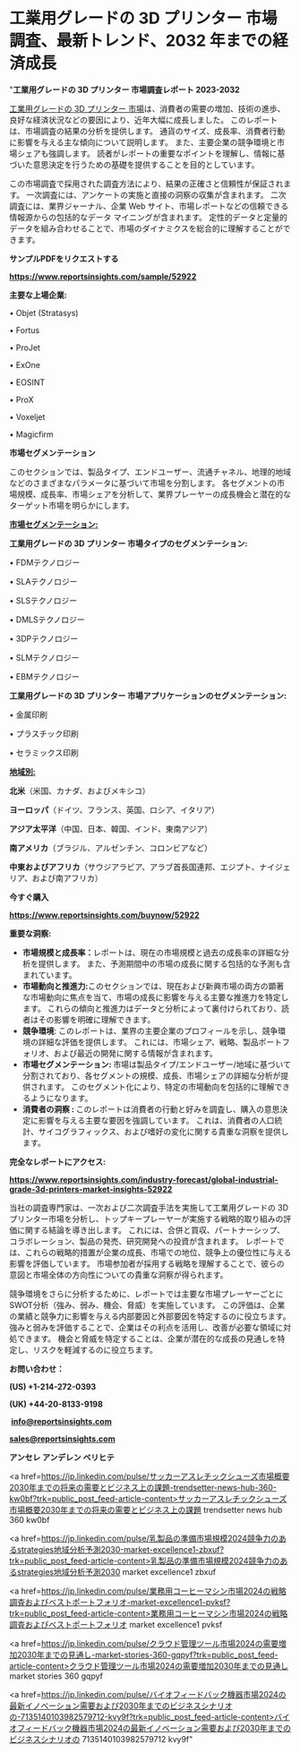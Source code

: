 # 工業用グレードの 3D プリンター 市場調査、最新トレンド、2032 年までの経済成長

"<strong>工業用グレードの 3D プリンター 市場調査レポート 2023-2032</strong>

<a href=https://www.reportsinsights.com/sample/52922>工業用グレードの 3D プリンター 市場</a>は、消費者の需要の増加、技術の進歩、良好な経済状況などの要因により、近年大幅に成長しました。 このレポートは、市場調査の結果の分析を提供します。 通貨のサイズ、成長率、消費者行動に影響を与える主な傾向について説明します。 また、主要企業の競争環境と市場シェアも強調します。 読者がレポートの重要なポイントを理解し、情報に基づいた意思決定を行うための基礎を提供することを目的としています。

この市場調査で採用された調査方法により、結果の正確さと信頼性が保証されます。 一次調査には、アンケートの実施と直接の洞察の収集が含まれます。 二次調査には、業界ジャーナル、企業 Web サイト、市場レポートなどの信頼できる情報源からの包括的なデータ マイニングが含まれます。 定性的データと定量的データを組み合わせることで、市場のダイナミクスを総合的に理解することができます。

<strong><b>サンプルPDFをリクエストする</b></strong>

<a href=https://www.reportsinsights.com/sample/52922><strong><u>https://www.reportsinsights.com/sample/52922</u></strong></a>

<strong>主要な上場企業:</strong>

• Objet (Stratasys)

• Fortus

• ProJet

• ExOne

• EOSINT

• ProX

• Voxeljet

• Magicfirm

<strong>市場セグメンテーション</strong>

このセクションでは、製品タイプ、エンドユーザー、流通チャネル、地理的地域などのさまざまなパラメータに基づいて市場を分割します。 各セグメントの市場規模、成長率、市場シェアを分析して、業界プレーヤーの成長機会と潜在的なターゲット市場を明らかにします。

<strong><u>市場セグメンテーション</u></strong><strong><u>:</u></strong>

<strong>工業用グレードの 3D プリンター 市場タイプのセグメンテーション:</strong>

• FDMテクノロジー

• SLAテクノロジー

• SLSテクノロジー

• DMLSテクノロジー

• 3DPテクノロジー

• SLMテクノロジー

• EBMテクノロジー

<strong>工業用グレードの 3D プリンター 市場アプリケーションのセグメンテーション:</strong>

• 金属印刷

• プラスチック印刷

• セラミックス印刷

<strong><u>地域別</u></strong><strong><u>:</u></strong>

<strong>北米</strong>（米国、カナダ、およびメキシコ）

<strong>ヨーロッパ</strong>（ドイツ、フランス、英国、ロシア、イタリア）

<strong>アジア太平洋</strong>（中国、日本、韓国、インド、東南アジア）

<strong>南アメリカ</strong>（ブラジル、アルゼンチン、コロンビアなど）

<strong>中東およびアフリカ</strong>（サウジアラビア、アラブ首長国連邦、エジプト、ナイジェリア、および南アフリカ）

<strong>今すぐ購入</strong>

<a href=https://www.reportsinsights.com/buynow/52922><strong><u>https://www.reportsinsights.com/buynow/52922</u></strong></a>

<strong>重要な洞察:</strong>
<ul>
  <li><strong>市場規模と成長率：</strong>レポートは、現在の市場規模と過去の成長率の詳細な分析を提供します。 また、予測期間中の市場の成長に関する包括的な予測も含まれています。</li>
  <li><strong>市場動向と推進力:</strong>このセクションでは、現在および新興市場の両方の顕著な市場動向に焦点を当て、市場の成長に影響を与える主要な推進力を特定します。 これらの傾向と推進力はデータと分析によって裏付けられており、読者はその影響を明確に理解できます。</li>
  <li><strong>競争環境</strong>: このレポートは、業界の主要企業のプロフィールを示し、競争環境の詳細な評価を提供します。 これには、市場シェア、戦略、製品ポートフォリオ、および最近の開発に関する情報が含まれます。</li>
  <li><strong>市場セグメンテーション: </strong>市場は製品タイプ/エンドユーザー/地域に基づいて分割されており、各セグメントの規模、成長、市場シェアの詳細な分析が提供されます。 このセグメント化により、特定の市場動向を包括的に理解できるようになります。</li>
  <li><strong>消費者の洞察 : </strong>このレポートは消費者の行動と好みを調査し、購入の意思決定に影響を与える主要な要因を強調しています。 これは、消費者の人口統計、サイコグラフィックス、および嗜好の変化に関する貴重な洞察を提供します。</li>
</ul>
<strong>完全なレポートにアクセス:</strong>

<a href=https://www.reportsinsights.com/industry-forecast/global-industrial-grade-3d-printers-market-insights-52922><strong><u><b>https://www.reportsinsights.com/industry-forecast/global-industrial-grade-3d-printers-market-insights-52922</b></u></strong></a>

当社の調査専門家は、一次および二次調査手法を実施して工業用グレードの 3D プリンター市場を分析し、トップキープレーヤーが実施する戦略的取り組みの評価に関する結論を導き出します。 これには、合併と買収、パートナーシップ、コラボレーション、製品の発売、研究開発への投資が含まれます。 レポートでは、これらの戦略的措置が企業の成長、市場での地位、競争上の優位性に与える影響を評価しています。 市場参加者が採用する戦略を理解することで、彼らの意図と市場全体の方向性についての貴重な洞察が得られます。

競争環境をさらに分析するために、レポートでは主要な市場プレーヤーごとにSWOT分析（強み、弱み、機会、脅威）を実施しています。 この評価は、企業の業績と競争力に影響を与える内部要因と外部要因を特定するのに役立ちます。 強みと弱みを評価することで、企業はその利点を活用し、改善が必要な領域に対処できます。 機会と脅威を特定することは、企業が潜在的な成長の見通しを特定し、リスクを軽減するのに役立ちます。

<strong>お問い合わせ：</strong>

<strong>(US) +1-214-272-0393</strong>

<strong>(UK) +44-20-8133-9198</strong>

<strong> </strong><a href=info@reportsinsights.com><strong><u>info@reportsinsights.com</u></strong></a>

<a href=sales@reportsinsights.com><strong><u>sales@reportsinsights.com</u></strong></a>

<strong>アンセレ アンデレン ベリヒテ</strong>

<a href=https://jp.linkedin.com/pulse/サッカーアスレチックシューズ市場概要2030年までの将来の需要とビジネス上の課題-trendsetter-news-hub-360-kw0bf?trk=public_post_feed-article-content>サッカーアスレチックシューズ市場概要2030年までの将来の需要とビジネス上の課題 trendsetter news hub 360 kw0bf</a>

<a href=https://jp.linkedin.com/pulse/乳製品の準備市場規模2024競争力のあるstrategies地域分析予測2030-market-excellence1-zbxuf?trk=public_post_feed-article-content>乳製品の準備市場規模2024競争力のあるstrategies地域分析予測2030 market excellence1 zbxuf</a>

<a href=https://jp.linkedin.com/pulse/業務用コーヒーマシン市場2024の戦略調査およびベストポートフォリオ-market-excellence1-pvksf?trk=public_post_feed-article-content>業務用コーヒーマシン市場2024の戦略調査およびベストポートフォリオ market excellence1 pvksf</a>

<a href=https://jp.linkedin.com/pulse/クラウド管理ツール市場2024の需要増加2030年までの見通し-market-stories-360-gqpyf?trk=public_post_feed-article-content>クラウド管理ツール市場2024の需要増加2030年までの見通し market stories 360 gqpyf</a>

<a href=https://jp.linkedin.com/pulse/バイオフィードバック機器市場2024の最新イノベーション需要および2030年までのビジネスシナリオの-7135140103982579712-kvy9f?trk=public_post_feed-article-content>バイオフィードバック機器市場2024の最新イノベーション需要および2030年までのビジネスシナリオの 7135140103982579712 kvy9f</a>"
